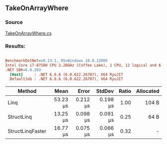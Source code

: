 ﻿## TakeOnArrayWhere

### Source
[TakeOnArrayWhere.cs](../../src/StructLinq.Benchmark/TakeOnArrayWhere.cs)

### Results:
``` ini

BenchmarkDotNet=v0.13.1, OS=Windows 10.0.22000
Intel Core i7-8750H CPU 2.20GHz (Coffee Lake), 1 CPU, 12 logical and 6 physical cores
.NET SDK=6.0.203
  [Host]     : .NET 6.0.6 (6.0.622.26707), X64 RyuJIT
  DefaultJob : .NET 6.0.6 (6.0.622.26707), X64 RyuJIT


```
|           Method |     Mean |    Error |   StdDev | Ratio | Allocated |
|----------------- |---------:|---------:|---------:|------:|----------:|
|             Linq | 53.23 μs | 0.212 μs | 0.198 μs |  1.00 |     104 B |
|       StructLinq | 13.25 μs | 0.098 μs | 0.091 μs |  0.25 |      64 B |
| StructLinqFaster | 16.77 μs | 0.075 μs | 0.066 μs |  0.32 |         - |
